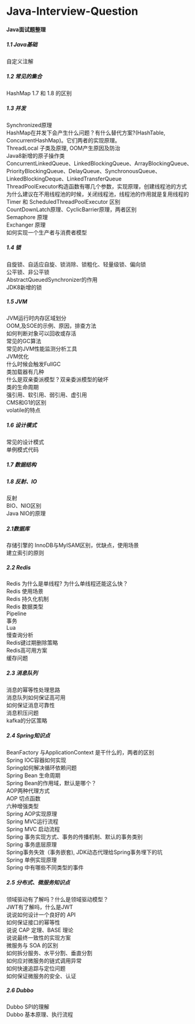 # Java-Interview-Question
#### Java面试题整理

##### 1.1 Java基础

自定义注解

##### 1.2 常见的集合

HashMap 1.7 和 1.8 的区别  
##### 1.3 并发
Synchronized原理  
HashMap在并发下会产生什么问题？有什么替代方案?(HashTable, ConcurrentHashMap)。它们两者的实现原理。  
ThreadLocal 子类及原理, OOM产生原因及防治  
Java8新增的原子操作类  
ConcurrentLinkedQueue、LinkedBlockingQueue、ArrayBlockingQueue、PriorityBlockingQueue、DelayQueue、SynchronousQueue、  LinkedBlockingDeque、LinkedTransferQueue  
ThreadPoolExecutor构造函数有哪几个参数，实现原理，创建线程池的方式  
为什么建议在不用线程池的时候，关闭线程池，线程池的作用就是复用线程的  
Timer 和 ScheduledThreadPoolExecutor 区别  
CountDownLatch原理、CyclicBarrier原理，两者区别  
Semaphore 原理  
Exchanger 原理  
如何实现一个生产者与消费者模型  

##### 1.4 锁
自旋锁、自适应自旋、锁消除、锁粗化、轻量级锁、偏向锁  
公平锁、非公平锁  
AbstractQueuedSynchronizer的作用  
JDK8新增的锁  

##### 1.5 JVM
JVM运行时内存区域划分  
OOM,及SOE的示例、原因，排查方法  
如何判断对象可以回收或存活  
常见的GC算法  
常见的JVM性能监测分析工具  
JVM优化  
什么时候会触发FullGC  
类加载器有几种  
什么是双亲委派模型？双亲委派模型的破坏  
类的生命周期  
强引用、软引用、弱引用、虚引用  
CMS和G1的区别  
volatile的特点  

##### 1.6 设计模式
常见的设计模式  
单例模式代码  

##### 1.7 数据结构
##### 1.8 反射、IO
反射  
BIO、NIO区别  
Java NIO的原理  

##### 2.1数据库
存储引擎的 InnoDB与MyISAM区别，优缺点，使用场景  
建立索引的原则  

##### 2.2 Redis
Redis 为什么是单线程? 为什么单线程还能这么快？  
Redis 使用场景  
Redis 持久化机制  
Redis 数据类型  
Pipeline  
事务  
Lua  
慢查询分析  
Redis键过期删除策略  
Redis高可用方案  
缓存问题  

##### 2.3 消息队列
消息的幂等性处理思路  
消息队列如何保证高可用    
如何保证消息可靠性  
消息积压问题  
kafka的分区策略  

##### 2.4 Spring知识点
BeanFactory 与ApplicationContext 是干什么的，两者的区别  
Spring IOC容器如何实现  
Spring如何解决循环依赖问题  
Spring Bean 生命周期  
Spring Bean的作用域，默认是哪个？  
AOP两种代理方式  
AOP 切点函数  
六种增强类型  
Spring AOP实现原理  
Spring MVC运行流程  
Spring MVC 启动流程  
Spring 事务实现方式、事务的传播机制、默认的事务类别  
Spring 事务底层原理  
Spring事务失效（事务嵌套), JDK动态代理给Spring事务埋下的坑  
Spring 单例实现原理  
Spring 中有哪些不同类型的事件  

##### 2.5 分布式、微服务知识点
领域驱动有了解吗？什么是领域驱动模型？  
JWT有了解吗，什么是JWT  
说说如何设计一个良好的 API  
如何保证接口的幂等性  
说说 CAP 定理、BASE 理论  
说说最终一致性的实现方案  
微服务与 SOA 的区别  
如何拆分服务、水平分割、垂直分割  
如何应对微服务的链式调用异常  
如何快速追踪与定位问题  
如何保证微服务的安全、认证  

##### 2.6 Dubbo
Dubbo SPI的理解  
Dubbo 基本原理、执行流程  